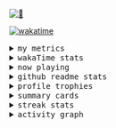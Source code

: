 [![🐙](https://hits.seeyoufarm.com/api/count/incr/badge.svg?url=https%3A%2F%2Fgithub.com%2Fktnkk%2Fhit-counter&count_bg=%23070707&title_bg=%23070707&icon=&icon_color=%23E7E7E7&title=visitors&edge_flat=true)](https://hits.seeyoufarm.com)

[![wakatime](https://wakatime.com/badge/user/43ee8060-219a-4cc8-b7a0-9a681ab5a8a7.svg)](https://wakatime.com/@43ee8060-219a-4cc8-b7a0-9a681ab5a8a7)

<details>
  <summary> <samp>my metrics</samp></summary>
  
  <br>
  
 ![🐳](https://github.com/kkhys/kkhys/blob/main/github-metrics.svg)
  
  ***
</details>

<details>
  <summary> <samp>wakaTime stats</samp></summary>
  
  <br>
  
<!--START_SECTION:waka-->
![Code Time](http://img.shields.io/badge/Code%20Time-1%2C008%20hrs%2038%20mins-blue)

**🐱 My GitHub Data** 

> 📦 5.0 MB Used in GitHub's Storage 
 > 
> 🏆 2,607 Contributions in the Year 2023
 > 
> 💼 Opted to Hire
 > 
> 📜 3 Public Repositories 
 > 
> 🔑 56 Private Repositories 
 > 
**I'm an Early 🐤** 

```text
🌞 Morning                10658 commits       ███████████░░░░░░░░░░░░░░   43.55 % 
🌆 Daytime                5756 commits        ██████░░░░░░░░░░░░░░░░░░░   23.52 % 
🌃 Evening                6932 commits        ███████░░░░░░░░░░░░░░░░░░   28.33 % 
🌙 Night                  1126 commits        █░░░░░░░░░░░░░░░░░░░░░░░░   04.60 % 
```
📅 **I'm Most Productive on Monday** 

```text
Monday                   4649 commits        █████░░░░░░░░░░░░░░░░░░░░   19.00 % 
Tuesday                  4126 commits        ████░░░░░░░░░░░░░░░░░░░░░   16.86 % 
Wednesday                4356 commits        ████░░░░░░░░░░░░░░░░░░░░░   17.80 % 
Thursday                 3982 commits        ████░░░░░░░░░░░░░░░░░░░░░   16.27 % 
Friday                   4232 commits        ████░░░░░░░░░░░░░░░░░░░░░   17.29 % 
Saturday                 1623 commits        ██░░░░░░░░░░░░░░░░░░░░░░░   06.63 % 
Sunday                   1504 commits        ██░░░░░░░░░░░░░░░░░░░░░░░   06.15 % 
```


📊 **This Week I Spent My Time On** 

```text
🕑︎ Time Zone: Asia/Tokyo

💬 Programming Languages: 
Other                    33 hrs 58 mins      ███████████████████░░░░░░   75.22 % 
Java                     6 hrs               ███░░░░░░░░░░░░░░░░░░░░░░   13.30 % 
TypeScript               1 hr 50 mins        █░░░░░░░░░░░░░░░░░░░░░░░░   04.07 % 
HTML                     1 hr 42 mins        █░░░░░░░░░░░░░░░░░░░░░░░░   03.77 % 
Play2                    36 mins             ░░░░░░░░░░░░░░░░░░░░░░░░░   01.35 % 

🔥 Editors: 
Chrome                   33 hrs 58 mins      ███████████████████░░░░░░   75.22 % 
IntelliJ                 9 hrs 2 mins        █████░░░░░░░░░░░░░░░░░░░░   20.01 % 
WebStorm                 1 hr 53 mins        █░░░░░░░░░░░░░░░░░░░░░░░░   04.19 % 
RubyMine                 15 mins             ░░░░░░░░░░░░░░░░░░░░░░░░░   00.58 % 

💻 Operating System: 
Mac                      45 hrs 9 mins       █████████████████████████   100.00 % 
```


 Last Updated on 2023/06/28 18:42:15 UTC
<!--END_SECTION:waka-->
  
  ***
</details>


<details>
  <summary> <samp>now playing</samp></summary>
  
  <br>
 
 [![🐟](https://spotify-github-profile.vercel.app/api/view?uid=31ryofms4dnv7mrohhepo4c4zgqu&cover_image=true&theme=default&show_offline=false&background_color=121212&bar_color=53b14f&bar_color_cover=false)](https://open.spotify.com/user/31ryofms4dnv7mrohhepo4c4zgqu)
  
  ***
</details>

<details>
  <summary> <samp>github readme stats</samp></summary>
  
  <br>
  
 <p align="left"> 
  <img alt="🐠" src="https://github-readme-stats.vercel.app/api?username=kkhys&count_private=true&show_icons=true&theme=dark&include_all_commits=true" />
  <img alt="🐟" src="https://github-readme-stats.vercel.app/api/top-langs/?username=kkhys&layout=compact&theme=dark&langs_count=10&hide=HTML,CSS,SCSS" />
</p>
  
  ***
</details>

<details>
  <summary> <samp>profile trophies</samp></summary>
  
  <br>
  
  [![🐬](https://github-profile-trophy.vercel.app/?username=kkhys&rank=SECRET,SSS,SS,S,AAA,AA,A&theme=darkhub&row=1&margin-w=10&no-bg=true)](https://github.com/ryo-ma/github-profile-trophy)
  
  ***
</details>

<details>
  <summary> <samp>summary cards</samp></summary>
  
  <br>
  
  ![🐋](https://github-profile-summary-cards.vercel.app/api/cards/profile-details?username=kkhys&theme=github_dark)
  ![🦑](https://github-profile-summary-cards.vercel.app/api/cards/repos-per-language?username=kkhys&theme=github_dark)
  ![🦭](https://github-profile-summary-cards.vercel.app/api/cards/most-commit-language?username=kkhys&theme=github_dark)
  ![🦀](https://github-profile-summary-cards.vercel.app/api/cards/stats?username=kkhys&theme=github_dark)
  ![🦈](https://github-profile-summary-cards.vercel.app/api/cards/productive-time?username=kkhys&theme=github_dark)
  
  ***
</details>

<details>
  <summary> <samp>streak stats</samp></summary>
  
  <br>
  
  [![🐠](http://github-readme-streak-stats.herokuapp.com?user=kkhys&theme=dark)](https://git.io/streak-stats)
  
  ***
</details>

<details>
  <summary> <samp>activity graph</samp></summary>
  
  <br>
  
  [![🐡](https://github-readme-activity-graph.cyclic.app/graph?username=kkhys&theme=xcode)](https://github.com/ashutosh00710/github-readme-activity-graph)
  
  ***
</details>
